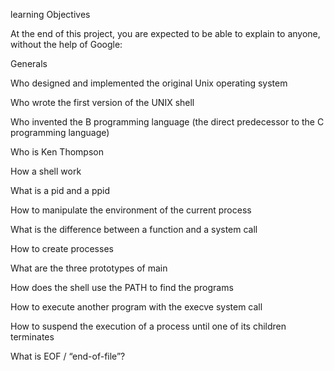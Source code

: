 learning Objectives

At the end of this project, you are expected to be able to explain to anyone, without the help of Google:



Generals

Who designed and implemented the original Unix operating system

Who wrote the first version of the UNIX shell

Who invented the B programming language (the direct predecessor to the C programming language)

Who is Ken Thompson

How  a shell work

What is a pid and a ppid

How to manipulate the environment of the current process

What is the difference between a function and a system call

How to create processes

What are the three prototypes of main

How does the shell use the PATH to find the programs

How to execute another program with the execve system call

How to suspend the execution of a process until one of its children terminates

What is EOF / “end-of-file”?
